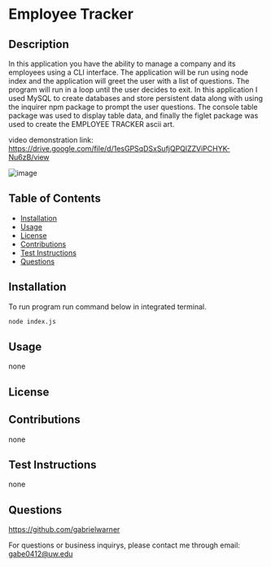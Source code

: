 # Employee Tracker



## Description
In this application you have the ability to manage a company and its employees using a CLI interface. The application will be run using node index and the application will greet the user with a list of questions. The program will run in a loop until the user decides to exit. In this application I used MySQL to create databases and store persistent data along with using the inquirer npm package to prompt the user questions. The console table package was used to display table data, and finally the figlet package was used to create the EMPLOYEE TRACKER ascii art.

video demonstration link: https://drive.google.com/file/d/1esGPSqDSxSufjQPQlZZViPCHYK-Nu6zB/view

![image](https://user-images.githubusercontent.com/98490756/181678699-be686607-d38c-4192-bde4-f5062ebd7949.png)


## Table of Contents

- [Installation](#installation)
- [Usage](#usage)
- [License](#license)
- [Contributions](#contributions)
- [Test Instructions](#test-instructions)
- [Questions](#questions)
## Installation

To run program run command below in integrated terminal.

```md
node index.js
```

## Usage

none

## License





## Contributions

none

## Test Instructions

none

## Questions

https://github.com/gabrielwarner

For questions or business inquirys, please contact me through email: gabe0412@uw.edu
